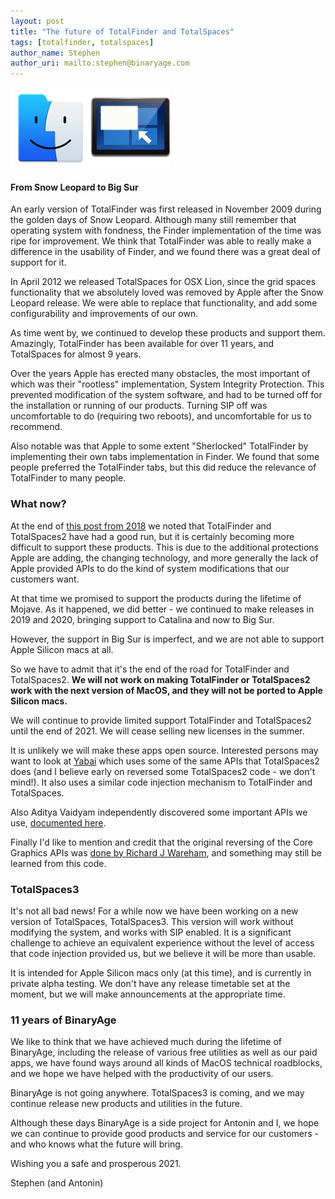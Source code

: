 ```yaml
---
layout: post
title: "The future of TotalFinder and TotalSpaces"
tags: [totalfinder, totalspaces]
author_name: Stephen
author_uri: mailto:stephen@binaryage.com
---
```

<img src="/shared/img/icons/totalfinder-128.png" class="intro-icon"/><img src="/shared/img/icons/totalspaces2-128.png" class="intro-icon"/>

#### From Snow Leopard to Big Sur

An early version of TotalFinder was first released in November 2009 during the golden days of Snow Leopard. Although many still remember that operating system with fondness, the Finder implementation of the time was ripe for improvement. We think that TotalFinder was able to really make a difference in the usability of Finder, and we found there was a great deal of support for it.

In April 2012 we released TotalSpaces for OSX Lion, since the grid spaces functionality that we absolutely loved was removed by Apple after the Snow Leopard release. We were able to replace that functionality, and add some configurability and improvements of our own.

As time went by, we continued to develop these products and support them. Amazingly, TotalFinder has been available for over 11 years, and TotalSpaces for almost 9 years.

Over the years Apple has erected many obstacles, the most important of which was their "rootless" implementation, System Integrity Protection. This prevented modification of the system software, and had to be turned off for the installation or running of our products. Turning SIP off was uncomfortable to do (requiring two reboots), and uncomfortable for us to recommend.

Also notable was that Apple to some extent "Sherlocked" TotalFinder by implementing their own tabs implementation in Finder. We found that some people preferred the TotalFinder tabs, but this did reduce the relevance of TotalFinder to many people.

### What now?

At the end of [this post from 2018](https://blog.binaryage.com/sip-and-mojave/) we noted that TotalFinder and TotalSpaces2 have had a good run, but it is certainly becoming more difficult to support these products. This is due to the additional protections Apple are adding, the changing technology, and more generally the lack of Apple provided APIs to do the kind of system modifications that our customers want.

At that time we promised to support the products during the lifetime of Mojave. As it happened, we did better - we continued to make releases in 2019 and 2020, bringing support to Catalina and now to Big Sur.

However, the support in Big Sur is imperfect, and we are not able to support Apple Silicon macs at all.

So we have to admit that it's the end of the road for TotalFinder and TotalSpaces2. **We will not work on making TotalFinder or TotalSpaces2 work with the next version of MacOS, and they will not be ported to Apple Silicon macs.**

We will continue to provide limited support TotalFinder and TotalSpaces2 until the end of 2021. We will cease selling new licenses in the summer.

It is unlikely we will make these apps open source. Interested persons may want to look at [Yabai](https://github.com/koekeishiya/yabai) which uses some of the same APIs that TotalSpaces2 does (and I believe early on reversed some TotalSpaces2 code - we don't mind!). It also uses a similar code injection mechanism to TotalFinder and TotalSpaces. 

Also Aditya Vaidyam independently discovered some important APIs we use, [documented here](https://avaidyam.github.io).

Finally I'd like to mention and credit that the original reversing of the Core Graphics APIs was [done by Richard J Wareham](https://bitbucket.org/rjw57/desktopmanager/src/master/), and something may still be learned from this code.

### TotalSpaces3

It's not all bad news! For a while now we have been working on a new version of TotalSpaces, TotalSpaces3.
This version will work without modifying the system, and works with SIP enabled. It is a significant challenge to achieve an equivalent experience without the level of access that code injection provided us, but we believe it will be more than usable.

It is intended for Apple Silicon macs only (at this time), and is currently in private alpha testing. We don't have any release timetable set at the moment, but we will make announcements at the appropriate time.

### 11 years of BinaryAge

We like to think that we have achieved much during the lifetime of BinaryAge, including the release of various free utilities as well as our paid apps, we have found ways around all kinds of MacOS technical roadblocks, and we hope we have helped with the productivity of our users.

BinaryAge is not going anywhere. TotalSpaces3 is coming, and we may continue release new products and utilities in the future.

Although these days BinaryAge is a side project for Antonin and I, we hope we can continue to provide good products and service for our customers - and who knows what the future will bring.

Wishing you a safe and prosperous 2021.

Stephen (and Antonin)
